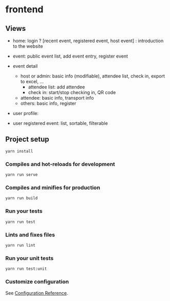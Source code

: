 # frontend

## Views

- home: login ? [recent event, registered event, host event] : introduction to the website
- event: public event list, add event entry, register event
- event detail
  - host or admin: basic info (modifiable), attendee list, check in, export to excel, ...
    - attendee list: add attendee
    - check in: start/stop checking in, QR code
  - attendee: basic info, transport info
  - others: basic info, register

- user profile:
- user registered event: list, sortable, filterable

## Project setup
```
yarn install
```

### Compiles and hot-reloads for development
```
yarn run serve
```

### Compiles and minifies for production
```
yarn run build
```

### Run your tests
```
yarn run test
```

### Lints and fixes files
```
yarn run lint
```

### Run your unit tests
```
yarn run test:unit
```

### Customize configuration
See [Configuration Reference](https://cli.vuejs.org/config/).
